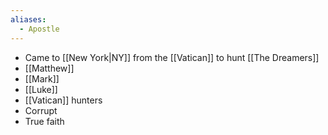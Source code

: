 ```yaml
---
aliases:
  - Apostle
---
```

- Came to [[New York|NY]] from the [[Vatican]] to hunt [[The Dreamers]]
- [[Matthew]]
- [[Mark]]
- [[Luke]]
- [[Vatican]] hunters
- Corrupt
- True faith
